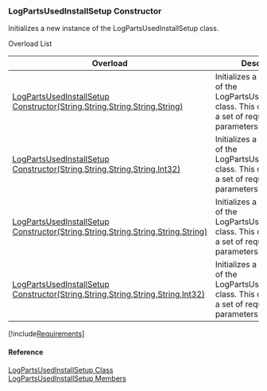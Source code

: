 ﻿### LogPartsUsedInstallSetup Constructor

Initializes a new instance of the LogPartsUsedInstallSetup class.

Overload List

| Overload | Description |
| --- | --- |
| [LogPartsUsedInstallSetup Constructor(String,String,String,String,String)](FChoice.Toolkits.Clarify~FChoice.Toolkits.Clarify.FieldOps.LogPartsUsedInstallSetup~_ctor(String,String,String,String,String).md) | Initializes a new instance of the LogPartsUsedInstallSetup class. This overload takes a set of required parameters for the API.   |
| [LogPartsUsedInstallSetup Constructor(String,String,String,String,Int32)](FChoice.Toolkits.Clarify~FChoice.Toolkits.Clarify.FieldOps.LogPartsUsedInstallSetup~_ctor(String,String,String,String,Int32).md) | Initializes a new instance of the LogPartsUsedInstallSetup class. This overload takes a set of required parameters for the API.   |
| [LogPartsUsedInstallSetup Constructor(String,String,String,String,String,String)](FChoice.Toolkits.Clarify~FChoice.Toolkits.Clarify.FieldOps.LogPartsUsedInstallSetup~_ctor(String,String,String,String,String,String).md) | Initializes a new instance of the LogPartsUsedInstallSetup class. This overload takes a set of required parameters for the API.   |
| [LogPartsUsedInstallSetup Constructor(String,String,String,String,String,Int32)](FChoice.Toolkits.Clarify~FChoice.Toolkits.Clarify.FieldOps.LogPartsUsedInstallSetup~_ctor(String,String,String,String,String,Int32).md) | Initializes a new instance of the LogPartsUsedInstallSetup class. This overload takes a set of required parameters for the API.   |

[!include[Requirements](../partials/requirements.md)]



#### Reference

[LogPartsUsedInstallSetup Class](FChoice.Toolkits.Clarify~FChoice.Toolkits.Clarify.FieldOps.LogPartsUsedInstallSetup.md)  
[LogPartsUsedInstallSetup Members](FChoice.Toolkits.Clarify~FChoice.Toolkits.Clarify.FieldOps.LogPartsUsedInstallSetup_members.md)